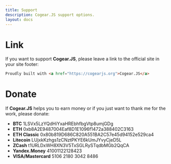 ```yaml
---
title: Support
description: Cogear.JS support options.
layout: docs
---
```

# Link
If you want to support **Cogear.JS**, please leave a link to the official site in your site footer:
```html
Proudly built with <a href="https://cogearjs.org">Cogear.JS</a>
```
# Donate

If **Cogear.JS** helps you to earn money or if you just want to thank me for the work, please donate:
* **BTC** 1LSVx5LzYQdHiYxaHREbhfbgVtp8umjGDg
* **ETH** 0xb8A2E9487004Eaf8D1E1096f1472a388402C3163
* **ETH Classic** 0x80b819D686C820A551BA2C57e45d94152e529ca4
* **Litecoin** LUjxkKzhgs1zCNztPKYE6kUmJYvyCjeD5L
* **ZCash** t1URLDxWH8XN3V5TxSGLRySTqdbMGb2QqCA
* **Yandex.Money** 41001122128423
* **VISA/Mastercard** 5106 2180 3042 8486
